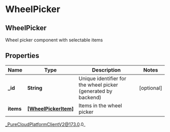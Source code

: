 # WheelPicker

## WheelPicker
Wheel picker component with selectable items

## Properties

|Name | Type | Description | Notes|
|------------ | ------------- | ------------- | -------------|
| **_id** | **String** | Unique identifier for the wheel picker (generated by backend) | [optional] |
| **items** | [**[WheelPickerItem]**]([WheelPickerItem]) | Items in the wheel picker | |



_PureCloudPlatformClientV2@173.0.0_
